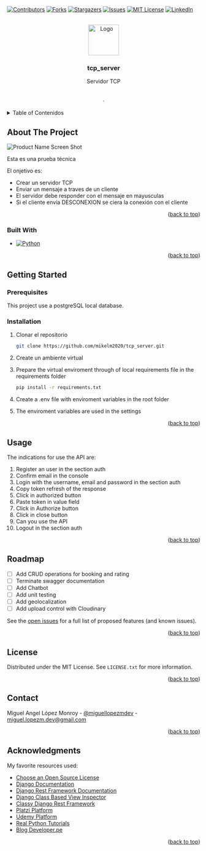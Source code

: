 <!-- Improved compatibility of back to top link: See: https://github.com/othneildrew/Best-README-Template/pull/73 -->
<a name="readme-top"></a>
<!--
*** Thanks for checking out the Best-README-Template. If you have a suggestion
*** that would make this better, please fork the repo and create a pull request
*** or simply open an issue with the tag "enhancement".
*** Don't forget to give the project a star!
*** Thanks again! Now go create something AMAZING! :D
-->

<!-- PROJECT SHIELDS -->
<!--
*** I'm using markdown "reference style" links for readability.
*** Reference links are enclosed in brackets [ ] instead of parentheses ( ).
*** See the bottom of this document for the declaration of the reference variables
*** for contributors-url, forks-url, etc. This is an optional, concise syntax you may use.
*** https://www.markdownguide.org/basic-syntax/#reference-style-links
-->
[![Contributors][contributors-shield]][contributors-url]
[![Forks][forks-shield]][forks-url]
[![Stargazers][stars-shield]][stars-url]
[![Issues][issues-shield]][issues-url]
[![MIT License][license-shield]][license-url]
[![LinkedIn][linkedin-shield]][linkedin-url]

<!-- PROJECT LOGO -->
<br />
<div align="center">
  <a href="https://github.com/mikelm2020/tcp_server">
    <img src="https://raw.githubusercontent.com/mikelm2020/tcp_server/main/assets/logo.png" alt="Logo" width="80" height="80">
  </a>

  <h3 align="center">tcp_server</h3>

  <p align="center">
    Servidor TCP
    <br />
    <br />
    <br />
    <!-- <a href="https://service-streaming.onrender.com/">View Demo</a> -->
    ·
  </p>
</div>

<!-- TABLE OF CONTENTS -->
<details>
  <summary>Table of Contenidos</summary>
  <ol>
    <li>
      <a href="#about-the-project">Acerca del proyecto</a>
      <ul>
      </ul>
    </li>
    <li>
      <ul>
        <li><a href="#installation">Instalación</a></li>
      </ul>
    </li>
    <!-- <li><a href="#roadmap">Roadmap</a></li> -->
    <!-- <li><a href="#contributing">Contributing</a></li> -->
    <li><a href="#contact">Contact</a></li>
  </ol>
</details>

<!-- ABOUT THE PROJECT -->
## About The Project

![Product Name Screen Shot](https://raw.githubusercontent.com/mikelm2020/tcp_server/main/assets/tcp_server.png)

Esta es una prueba técnica

El onjetivo es:
* Crear un servidor TCP
* Enviar un mensaje a traves de un cliente
* El servidor debe responder con el mensaje en mayusculas
* Si el cliente envía DESCONEXION se ciera la conexión con el cliente

<p align="right">(<a href="#readme-top">back to top</a>)</p>

### Built With

* [![Python][Python]][Python-url]

<p align="right">(<a href="#readme-top">back to top</a>)</p>

<!-- GETTING STARTED -->
## Getting Started

### Prerequisites

This project use a postgreSQL local database.

### Installation

1. Clonar el repositorio
   ```sh
   git clone https://github.com/mikelm2020/tcp_server.git
   ```
2. Create un ambiente virtual
3. Prepare the virtual enviroment through of local requirements file in the requirements folder
   ```sh
   pip install -r requirements.txt
   ```
4. Create a .env file with enviroment variables in the root folder

5. The enviroment variables are used in the settings

<p align="right">(<a href="#readme-top">back to top</a>)</p>

<!-- USAGE EXAMPLES -->
## Usage

The indications for use the API are:
1. Register an user in the section auth
2. Confirm email in the console
3. Login with the username, email and password in the section auth
4. Copy token refresh of the response
5. Click in authorized button
6. Paste token in value field
7. Click in Authorize button
8. Click in close button
9. Can you use the API
10. Logout in the section auth

<p align="right">(<a href="#readme-top">back to top</a>)</p>

<!-- ROADMAP -->
## Roadmap

- [ ] Add CRUD operations for booking and rating
- [ ] Terminate swagger documentation
- [ ] Add Chatbot
- [ ] Add unit testing
- [ ] Add geolocalization
- [ ] Add upload control with Cloudinary

See the [open issues](https://github.com/mikelm2020/tcp_server/issues) for a full list of proposed features (and known issues).

<p align="right">(<a href="#readme-top">back to top</a>)</p>

<!-- LICENSE -->
## License

Distributed under the MIT License. See `LICENSE.txt` for more information.

<p align="right">(<a href="#readme-top">back to top</a>)</p>

<!-- CONTACT -->
## Contact

Miguel Angel López Monroy - [@miguellopezmdev](https://twitter.com/miguellopezmdev) - miguel.lopezm.dev@gmail.com

<p align="right">(<a href="#readme-top">back to top</a>)</p>

<!-- ACKNOWLEDGMENTS -->
## Acknowledgments

My favorite resources used:

* [Choose an Open Source License](https://choosealicense.com)
* [Django Documentation](https://docs.djangoproject.com/en/4.1/)
* [Django Rest Framework Documentation](https://www.django-rest-framework.org/)
* [Django Class Based View Inspector](http://ccbv.co.uk/)
* [Classy Django Rest Framework](https://www.cdrf.co/)
* [Platzi Platform](https://platzi.com/)
* [Udemy Platform](https://www.udemy.com/)
* [Real Python Tutorials](https://realpython.com/)
* [Blog Developer.pe](http://www.developerpe.com/)

<p align="right">(<a href="#readme-top">back to top</a>)</p>

<!-- MARKDOWN LINKS & IMAGES -->
<!-- https://www.markdownguide.org/basic-syntax/#reference-style-links -->
[contributors-shield]: https://img.shields.io/github/contributors/mikelm2020/tcp_server.svg?style=for-the-badge
[contributors-url]: https://github.com/mikelm2020/tcp_server/graphs/contributors
[forks-shield]: https://img.shields.io/github/forks/mikelm2020/tcp_server.svg?style=for-the-badge
[forks-url]: https://github.com/mikelm2020/tcp_server/network/members
[stars-shield]: https://img.shields.io/github/stars/mikelm2020/tcp_server.svg?style=for-the-badge
[stars-url]: https://github.com/mikelm2020/tcp_server/stargazers
[issues-shield]: https://img.shields.io/github/issues/mikelm2020/tcp_server.svg?style=for-the-badge
[issues-url]: https://github.com/mikelm2020/tcp_server/issues
[license-shield]: https://img.shields.io/github/license/mikelm2020/tcp_server.svg?style=for-the-badge
[license-url]: https://github.com/mikelm2020/tcp_server/blob/master/LICENSE.txt
[linkedin-shield]: https://img.shields.io/badge/-LinkedIn-black.svg?style=for-the-badge&logo=linkedin&colorB=555
[linkedin-url]: https://linkedin.com/in/miguellopezmdev
[product-screenshot]: https://github.com/mikelm2020/tcp_server/blob/82a8c694a418723faacf992c5dd76b6e328120f8/api_playlists.png
[Python]: https://img.shields.io/badge/python-3670A0?style=for-the-badge&logo=python&logoColor=ffdd54
[Python-url]: https://www.python.org/
[Django]: https://img.shields.io/badge/django-%23092E20.svg?style=for-the-badge&logo=django&logoColor=white
[Django-url]: https://docs.djangoproject.com/es/4.0/topics/
[DjangoREST]: https://img.shields.io/badge/DJANGO-REST-ff1709?style=for-the-badge&logo=django&logoColor=white&color=ff1709&labelColor=gray
[DjangoREST-url]: https://www.django-rest-framework.org/
[Swagger]: https://img.shields.io/badge/-Swagger-%23Clojure?style=for-the-badge&logo=swagger&logoColor=white
[Swagger-url]: https://swagger.io/
[JWT]: https://img.shields.io/badge/JWT-black?style=for-the-badge&logo=JSON%20web%20tokens
[JWT-url]: https://jwt.io/
[Postgres]: https://img.shields.io/badge/postgres-%23316192.svg?style=for-the-badge&logo=postgresql&logoColor=white
[Postgres-url]: https://www.postgresql.org/
